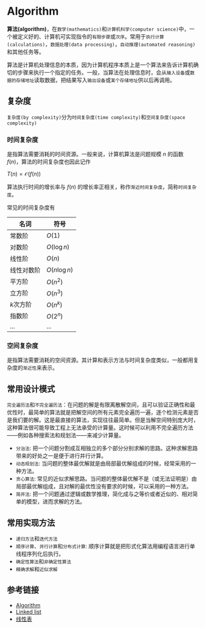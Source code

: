 # Algorithm

**算法(algorithm)**，在`数学(mathematics)`和`计算机科学(computer science)`中，一个被定义好的、计算机可实现指令的`有限步骤`或`次序`。常用于`执行计算(calculations)`，`数据处理(data processing)`，`自动推理(automated reasoning)`和其他任务等。

算法是计算机处理信息的本质，因为计算机程序本质上是一个算法来告诉计算机确切的步骤来执行一个指定的任务。一般，当算法在处理信息时，会从`输入设备`或`数据的存储地址`读取数据，把结果写入`输出设备`或`某个存储地址`供以后再调用。

## 复杂度

`复杂度(by complexity)`分为`时间复杂度(time complexity)`和`空间复杂度(space complexity)`

### 时间复杂度

是指算法需要消耗的时间资源。一般来说，计算机算法是问题规模 $n$ 的函数 $f(n)$，算法的时间复杂度也因此记作

$T(n)= \mathcal{O}(f(n))$

算法执行时间的增长率与 $f(n)$ 的增长率正相关，称作`渐近时间复杂度`，简称`时间复杂度`。

常见的时间复杂度有

| 名词   | 符号     |
|------|--------|
| 常数阶 | $O(1)$ |
| 对数阶 | $O(\log n)$ |
| 线性阶 | $O(n)$ |
| 线性对数阶 | $O(n\log n)$ |
| 平方阶 | $O(n^2)$ |
| 立方阶 | $O(n^3)$ |
| $k$次方阶 | $O(n^k)$ |
| 指数阶 | $O(2^n)$ |
| ... | ... |

### 空间复杂度

是指算法需要消耗的空间资源。其计算和表示方法与时间复杂度类似，一般都用复杂度的`渐近性`来表示。

## 常用设计模式

`完全遍历法`和`不完全遍历法`：在问题的解是有限离散解空间，且可以验证正确性和最优性时，最简单的算法就是把解空间的所有元素完全遍历一遍，逐个检测元素是否是我们要的解。这是最直接的算法，实现往往最简单。但是当解空间特别庞大时，这种算法很可能导致工程上无法承受的计算量。这时候可以利用不完全遍历方法——例如各种搜索法和规划法——来减少计算量。

- `分治法`: 把一个问题分割成互相独立的多个部分分别求解的思路。这种求解思路带来的好处之一是便于进行并行计算。
- `动态规划法`: 当问题的整体最优解就是由局部最优解组成的时候，经常采用的一种方法。
- `贪心算法`: 常见的近似求解思路。当问题的整体最优解不是（或无法证明是）由局部最优解组成，且对解的最优性没有要求的时候，可以采用的一种方法。
- `简并法`: 把一个问题通过逻辑或数学推理，简化成与之等价或者近似的、相对简单的模型，进而求解的方法。

## 常用实现方法

- `递归方法`和`迭代方法`
- `顺序计算`、`并行计算`和`分布式计算`: 顺序计算就是把形式化算法用编程语言进行单线程序列化后执行。
- `确定性算法`和`非确定性算法`
- `精确求解`和`近似求解`

## 参考链接

- [Algorithm](https://en.wikipedia.org/wiki/Algorithm)
- [Linked list](https://en.wikipedia.org/wiki/Linked_list)
- [线性表](https://zh.wikipedia.org/wiki/%E7%BA%BF%E6%80%A7%E8%A1%A8)
